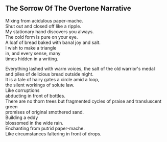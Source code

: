 The Sorrow Of The Overtone Narrative
------------------------------------
Mixing from acidulous paper-mache.  
Shut out and closed off like a ripple.  
My stationary hand discovers you always.  
The cold form is pure on your eye.  
A loaf of bread baked with banal joy and salt.  
I wish to make a triangle  
in, and every sense, many  
times hidden in a writing.  
  
Everything lashed with warm voices, the salt of the old warrior's medal  
and piles of delicious bread outside night.  
It is a tale of hairy gates a circle amid a loop,  
the silent workings of solute law.  
Like corruptions  
abducting in front of bottles.  
There are no thorn trees but fragmented cycles of praise and transluscent green  
promises of original smothered sand.  
Building a eddy  
blossomed in the wide rain.  
Enchanting from putrid paper-mache.  
Like circumstances faltering in front of drops.  
